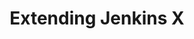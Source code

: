 ---
title: "Extending Jenkins X"
linkTitle: "Extending Jenkins X"
description: Learn how to extend Jenkins X using the Apps Framework
weight: 5
---